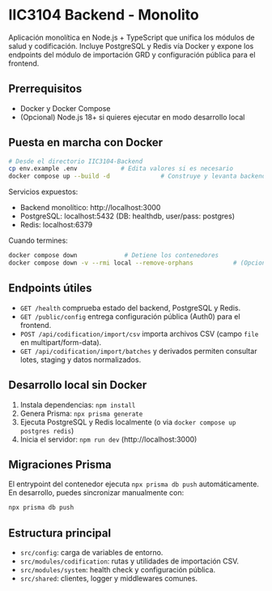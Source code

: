 # IIC3104 Backend - Monolito

Aplicación monolítica en Node.js + TypeScript que unifica los módulos de salud y codificación. Incluye PostgreSQL y Redis vía Docker y expone los endpoints del módulo de importación GRD y configuración pública para el frontend.

## Prerrequisitos

- Docker y Docker Compose
- (Opcional) Node.js 18+ si quieres ejecutar en modo desarrollo local

## Puesta en marcha con Docker

```bash
# Desde el directorio IIC3104-Backend
cp env.example .env            # Edita valores si es necesario
docker compose up --build -d              # Construye y levanta backend + postgres + redis
```

Servicios expuestos:

- Backend monolítico: http://localhost:3000
- PostgreSQL: localhost:5432 (DB: healthdb, user/pass: postgres)
- Redis: localhost:6379

Cuando termines:

```bash
docker compose down             # Detiene los contenedores
docker compose down -v --rmi local --remove-orphans           # (Opcional) Limpia volúmenes e imágenes
```

## Endpoints útiles

- `GET /health` comprueba estado del backend, PostgreSQL y Redis.
- `GET /public/config` entrega configuración pública (Auth0) para el frontend.
- `POST /api/codification/import/csv` importa archivos CSV (campo `file` en multipart/form-data).
- `GET /api/codification/import/batches` y derivados permiten consultar lotes, staging y datos normalizados.

## Desarrollo local sin Docker

1. Instala dependencias: `npm install`
2. Genera Prisma: `npx prisma generate`
3. Ejecuta PostgreSQL y Redis localmente (o via `docker compose up postgres redis`)
4. Inicia el servidor: `npm run dev` (http://localhost:3000)

## Migraciones Prisma

El entrypoint del contenedor ejecuta `npx prisma db push` automáticamente. En desarrollo, puedes sincronizar manualmente con:

```bash
npx prisma db push
```

## Estructura principal

- `src/config`: carga de variables de entorno.
- `src/modules/codification`: rutas y utilidades de importación CSV.
- `src/modules/system`: health check y configuración pública.
- `src/shared`: clientes, logger y middlewares comunes.
